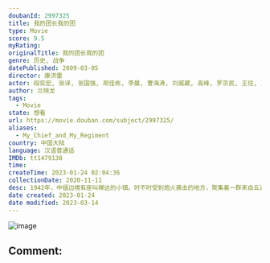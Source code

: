 ```yaml
---
doubanId: 2997325
title: 我的团长我的团
type: Movie
score: 9.5
myRating: 
originalTitle: 我的团长我的团
genre: 历史, 战争
datePublished: 2009-03-05
director: 康洪雷
actor: 段奕宏, 张译, 张国强, 邢佳栋, 李晨, 曹海涛, 刘威葳, 高峰, 罗京民, 王往, 王大治, 范雷, 王迅, 王东栋, 刘天佐, 谢孟伟, 左腾云, 赵志君, 王大奇, 袁菲, 江奇翰, 李泓良, 杜建桥, 张衡平, 宿宇杰, 何杰, 白恩, 柯志凌, 曹操, 吴有才, 哈斯其其格, 史航, 邓宝, 陈思诚, 张衍, 李京, 杨在景, 李博, 刁海明, 兰晓龙, 徐鹏凯
author: 兰晓龙
tags:
  - Movie
state: 想看
url: https://movie.douban.com/subject/2997325/
aliases:
  - My_Chief_and_My_Regiment
country: 中国大陆
language: 汉语普通话
IMDb: tt1479138
time: 
createTime: 2023-01-24 02:04:36
collectionDate: 2020-11-11
desc: 1942年，中缅边境有座叫禅达的小镇。时不时受到炮火袭击的地方，聚集着一群来自五湖四海的溃兵。他们是小太爷孟烦了（张译饰）、军医郝兽医（罗京民饰）、东北佬迷龙（张国强饰）、阿译长官（王往饰）、...
date created: 2023-01-24
date modified: 2023-03-14
---
```


![image](p1826590030.jpg)

Comment:
---
